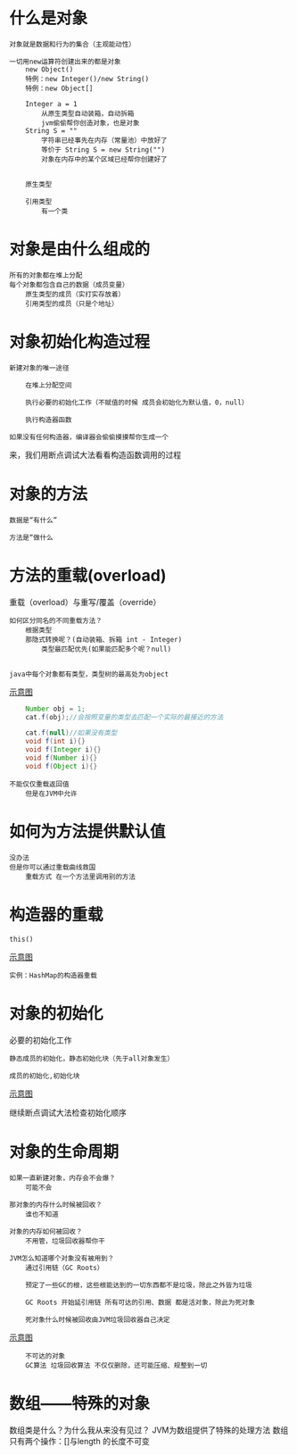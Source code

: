# 什么是对象

    对象就是数据和⾏为的集合（主观能动性）

    ⼀切⽤new运算符创建出来的都是对象
        new Object()
        特例：new Integer()/new String()
        特例：new Object[]

        Integer a = 1
            从原生类型自动装箱，自动拆箱
            jvm偷偷帮你创造对象，也是对象
        String S = ""
            字符串已经事先在内存（常量池）中放好了
            等价于 String S = new String("")
            对象在内存中的某个区域已经帮你创建好了

        
        原生类型
        
        引用类型
            有一个类



# 对象是由什么组成的

    所有的对象都在堆上分配
    每个对象都包含⾃⼰的数据（成员变量）
        原⽣类型的成员（实打实存放着）
        引⽤类型的成员（只是个地址）



# 对象初始化构造过程

    新建对象的唯⼀途径

        在堆上分配空间
    
        执⾏必要的初始化⼯作（不赋值的时候 成员会初始化为默认值，0，null）
    
        执⾏构造器函数

    如果没有任何构造器，编译器会偷偷摸摸帮你⽣成⼀个

来，我们⽤断点调试⼤法看看构造函数调⽤的过程



# 对象的⽅法

    数据是“有什么”

    ⽅法是“做什么


# ⽅法的重载(overload)

重载（overload）与重写/覆盖（override）

    如何区分同名的不同重载⽅法？
        根据类型
        那隐式转换呢？(自动装箱、拆箱 int - Integer)
            类型最匹配优先(如果能匹配多个呢？null)


    java中每个对象都有类型，类型树的最高处为object

[示意图](../png/重载.png)

```java
    Number obj = 1;
    cat.f(obj);//会按照变量的类型去匹配一个实际的最接近的方法

    cat.f(null)//如果没有类型
    void f(int i){}
    void f(Integer i){}
    void f(Number i){}
    void f(Object i){}
```


    不能仅仅重载返回值
        但是在JVM中允许


# 如何为⽅法提供默认值

    没办法
    但是你可以通过重载曲线救国
        重载方式 在一个方法里调用别的方法



# 构造器的重载

    this()
[示意图](../png/构造器相互调用.png)

    实例：HashMap的构造器重载


# 对象的初始化

必要的初始化⼯作

    静态成员的初始化，静态初始化块（先于all对象发生）
    
    成员的初始化,初始化块


[示意图](../png/顺序.png)

继续断点调试⼤法检查初始化顺序



# 对象的⽣命周期


    如果⼀直新建对象，内存会不会爆？
        可能不会

    那对象的内存什么时候被回收？
        谁也不知道

    对象的内存如何被回收？
        不⽤管，垃圾回收器帮你⼲

    JVM怎么知道哪个对象没有被⽤到？
        通过引⽤链（GC Roots）

        预定了一些GC的根，这些根能达到的一切东西都不是垃圾，除此之外皆为垃圾

        GC Roots 开始延引用链 所有可达的引用、数据 都是活对象，除此为死对象

        死对象什么时候被回收由JVM垃圾回收器自己决定

[示意图](../png/GC%20roots.png)


        不可达的对象
        GC算法 垃圾回收算法 不仅仅删除，还可能压缩、规整到一切


# 数组——特殊的对象

数组类是什么？为什么我从来没有⻅过？
JVM为数组提供了特殊的处理⽅法
数组只有两个操作：[]与length
的⻓度不可变